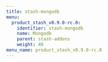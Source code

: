 ```yaml
---
title: stash-mongodb
menu:
  product_stash_v0.9.0-rc.0:
    identifier: stash-mongodb
    name: Mongodb
    parent: stash-addons
    weight: 40
menu_name: product_stash_v0.9.0-rc.0
---
```


